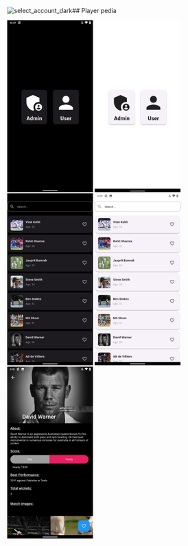 ![select_account_dark](https://github.com/user-attachments/assets/6a5a2ef0-8bb3-4996-b144-c544600c96e1)## Player pedia

<img src="/assets/screen_shots/select_account_dark.png" alt="fishy" width="200px" class="bg-primary"> <img src="/assets/screen_shots/select_account_light.png" alt="fishy" width="200px" class="bg-primary"> <img src="/assets/screen_shots/search_dark.png" alt="fishy" width="200px" class="bg-primary">    <img src="/assets/screen_shots/search_light.png" alt="fishy" width="200px" class="bg-primary">    <img src="/assets/screen_shots/player_detail.png" alt="fishy" width="200px" class="bg-primary">


